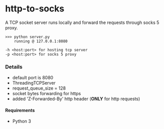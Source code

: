 # http-to-socks

A TCP socket server runs locally and forward the requests through socks 5 proxy.

```
>>> python server.py
    running @ 127.0.0.1:8080

-h <host:port> for hosting tcp server
-p <host:port> for socks 5 proxy
```

### Details
- default port is 8080
- ThreadingTCPServer
- request_queue_size = 128
- socket bytes forwarding for https
- added 'Z-Forwarded-By' http header (**ONLY** for http requests)

#### Requirements
- Python 3
